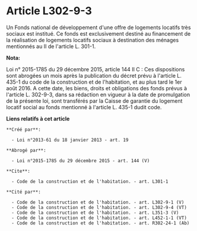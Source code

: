 # Article L302-9-3

Un Fonds national de développement d'une offre de logements locatifs très sociaux est institué. Ce fonds est exclusivement
destiné au financement de la réalisation de logements locatifs sociaux à destination des ménages mentionnés au II de
l'article L. 301-1.

**Nota:**

Loi n° 2015-1785 du 29 décembre 2015, article 144 II C : Ces dispositions sont abrogées un mois après la publication du
décret prévu à l'article L. 435-1 du code de la construction et de l'habitation, et au plus tard le 1er août 2016. A cette
date, les biens, droits et obligations des fonds prévus à l'article L. 302-9-3, dans sa rédaction en vigueur à la date de
promulgation de la présente loi, sont transférés par la Caisse de garantie du logement locatif social au fonds mentionné à
l'article L. 435-1 dudit code.

**Liens relatifs à cet article**

	**Créé par**:

	  - Loi n°2013-61 du 18 janvier 2013 - art. 19

	**Abrogé par**:

	  - Loi n°2015-1785 du 29 décembre 2015 - art. 144 (V)

	**Cite**:

	  - Code de la construction et de l'habitation. - art. L301-1

	**Cité par**:

	  - Code de la construction et de l'habitation. - art. L302-9-1 (V)
	  - Code de la construction et de l'habitation. - art. L302-9-4 (VT)
	  - Code de la construction et de l'habitation. - art. L351-3 (V)
	  - Code de la construction et de l'habitation. - art. L452-1-1 (VT)
	  - Code de la construction et de l'habitation. - art. R302-24-1 (Ab)
